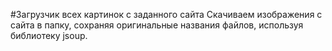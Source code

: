 #Загрузчик всех картинок с заданного сайта
Скачиваем изображения с сайта в папку, сохраняя оригинальные названия файлов, используя библиотеку jsoup.